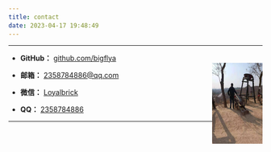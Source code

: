 ```yaml
---
title: contact
date: 2023-04-17 19:48:49
---
```



------
<div style="margin:20px 0px 0px 0px; float:right;">
    <img src="/images/me.jpg" width="100" height="161" >
</div>

- **GitHub：** 
[github.com/bigflya](https://github.com/bigflya) 

- **邮箱：** 
<a  target="_blank" rel="noopener noreferrer">2358784886@qq.com</a>

- **微信：** 
<a href = "/images/weixin.jpg" target="_blank" rel="noopener noreferrer">Loyalbrick</a>
- **QQ：** 
<a href = "/images/qq.png" target="_blank" rel="noopener noreferrer">2358784886</a>
------

